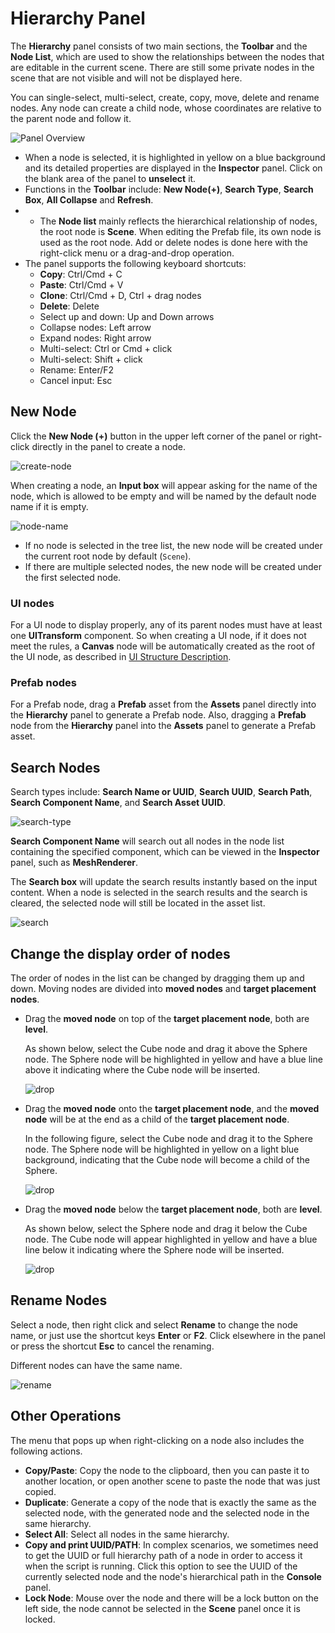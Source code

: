 # Hierarchy Panel

The **Hierarchy** panel consists of two main sections, the **Toolbar** and the **Node List**, which are used to show the relationships between the nodes that are editable in the current scene. There are still some private nodes in the scene that are not visible and will not be displayed here.

You can single-select, multi-select, create, copy, move, delete and rename nodes. Any node can create a child node, whose coordinates are relative to the parent node and follow it.

![Panel Overview](img/thumb.gif)

- When a node is selected, it is highlighted in yellow on a blue background and its detailed properties are displayed in the **Inspector** panel. Click on the blank area of the panel to **unselect** it.
- Functions in the **Toolbar** include: **New Node(+)**, **Search Type**, **Search Box**, **All Collapse** and **Refresh**.
- - The **Node list** mainly reflects the hierarchical relationship of nodes, the root node is **Scene**. When editing the Prefab file, its own node is used as the root node. Add or delete nodes is done here with the right-click menu or a drag-and-drop operation.
- The panel supports the following keyboard shortcuts:
    - **Copy**: Ctrl/Cmd + C
    - **Paste**: Ctrl/Cmd + V
    - **Clone**: Ctrl/Cmd + D, Ctrl + drag nodes
    - **Delete**: Delete
    - Select up and down: Up and Down arrows
    - Collapse nodes: Left arrow
    - Expand nodes: Right arrow
    - Multi-select: Ctrl or Cmd + click
    - Multi-select: Shift + click
    - Rename: Enter/F2
    - Cancel input: Esc

## New Node

Click the **New Node (+)** button in the upper left corner of the panel or right-click directly in the panel to create a node.

![create-node](img/create.png)

When creating a node, an **Input box** will appear asking for the name of the node, which is allowed to be empty and will be named by the default node name if it is empty.

![node-name](img/node-name.png)

- If no node is selected in the tree list, the new node will be created under the current root node by default (`Scene`).
- If there are multiple selected nodes, the new node will be created under the first selected node.

### UI nodes

For a UI node to display properly, any of its parent nodes must have at least one **UITransform** component. So when creating a UI node, if it does not meet the rules, a **Canvas** node will be automatically created as the root of the UI node, as described in [UI Structure Description](../../2d-object/ui-system/index.md).

### Prefab nodes

For a Prefab node, drag a **Prefab** asset from the **Assets** panel directly into the **Hierarchy** panel to generate a Prefab node. Also, dragging a **Prefab** node from the **Hierarchy** panel into the **Assets** panel to generate a Prefab asset.

## Search Nodes

Search types include: **Search Name or UUID**, **Search UUID**, **Search Path**, **Search Component Name**, and **Search Asset UUID**.

![search-type](img/search-type.png)

**Search Component Name** will search out all nodes in the node list containing the specified component, which can be viewed in the **Inspector** panel, such as **MeshRenderer**.

The **Search box** will update the search results instantly based on the input content. When a node is selected in the search results and the search is cleared, the selected node will still be located in the asset list.

![search](img/search.png)

## Change the display order of nodes

The order of nodes in the list can be changed by dragging them up and down. Moving nodes are divided into **moved nodes** and **target placement nodes**.

- Drag the **moved node** on top of the **target placement node**, both are **level**.

    As shown below, select the Cube node and drag it above the Sphere node. The Sphere node will be highlighted in yellow and have a blue line above it indicating where the Cube node will be inserted.

    ![drop](img/drop.png)

- Drag the **moved node** onto the **target placement node**, and the **moved node** will be at the end as a child of the **target placement node**.

    In the following figure, select the Cube node and drag it to the Sphere node. The Sphere node will be highlighted in yellow on a light blue background, indicating that the Cube node will become a child of the Sphere.

    ![drop](img/drop1.png)

- Drag the **moved node** below the **target placement node**, both are **level**.

    As shown below, select the Sphere node and drag it below the Cube node. The Cube node will appear highlighted in yellow and have a blue line below it indicating where the Sphere node will be inserted.

    ![drop](img/drop2.png)

## Rename Nodes

Select a node, then right click and select **Rename** to change the node name, or just use the shortcut keys **Enter** or **F2**. Click elsewhere in the panel or press the shortcut **Esc** to cancel the renaming.

Different nodes can have the same name.

![rename](img/rename.png)

## Other Operations

The menu that pops up when right-clicking on a node also includes the following actions.

- **Copy/Paste**: Copy the node to the clipboard, then you can paste it to another location, or open another scene to paste the node that was just copied.
- **Duplicate**: Generate a copy of the node that is exactly the same as the selected node, with the generated node and the selected node in the same hierarchy.
- **Select All**: Select all nodes in the same hierarchy.
- **Copy and print UUID/PATH**: In complex scenarios, we sometimes need to get the UUID or full hierarchy path of a node in order to access it when the script is running. Click this option to see the UUID of the currently selected node and the node's hierarchical path in the **Console** panel.
- **Lock Node**: Mouse over the node and there will be a lock button on the left side, the node cannot be selected in the **Scene** panel once it is locked.
